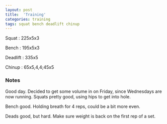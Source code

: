 ```yaml
---
layout: post
title:  'Training'
categories: training
tags: squat bench deadlift chinup
---
```


Squat       :   225x5x3

Bench       :   195x5x3

Deadlift    :   335x5

Chinup      :   65x5,4,4;45x5

### Notes

Good day. Decided to get some volume in on Friday, since Wednesdays are now running.
Squats pretty good, using hips to get into hole.

Bench good. Holding breath for 4 reps, could be a bit more even.

Deads good, but hard. Make sure weight is back on the first rep of a set.
